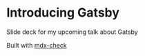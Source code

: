 # Introducing Gatsby

Slide deck for my upcoming talk about Gatsby

Built with [mdx-check](https://github.com/jxnblk/mdx-deck)
